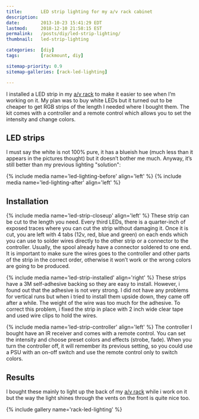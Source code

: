 ```yaml
---
title:       LED strip lighting for my a/v rack cabinet
description:
date:        2013-10-23 15:41:29 EDT
lastmod:     2018-12-10 21:58:15 EST
permalink:   /posts/diy/led-strip-lighting/
thumbnail:   led-strip-lighting

categories:  [diy]
tags:        [rackmount, diy]

sitemap-priority: 0.9
sitemap-galleries: [rack-led-lighting]

---
```


I installed a LED strip in my [a/v rack][post-rack-cabinet] to make it easier to see when I’m working on it. My plan was to buy white LEDs but it turned out to be cheaper to get RGB strips of the length I needed where I bought them. The kit comes with a controller and a remote control which allows you to set the intensity and change colors.

<!--more-->


## LED strips

I must say the white is not 100% pure, it has a blueish hue (much less than it appears in the pictures thought) but it doesn’t bother me much. Anyway, it’s still better than my previous lighting "solution":

{% include media name='led-lighting-before' align='left' %}
{% include media name='led-lighting-after' align='left' %}


## Installation

{% include media name='led-strip-closeup' align='left' %}
These strip can be cut to the length you need. Every third LEDs, there is a quarter-inch of exposed traces where you can cut the strip without damaging it. Once it is cut, you are left with 4 tabs (12v, red, blue and green) on each ends which you can use to solder wires directly to the other strip or a connector to the controller. Usually, the spool already have a connector soldered to one end. It is important to make sure the wires goes to the controller and other parts of the strip in the correct order, otherwise it won’t work or the wrong colors are going to be produced.

{% include media name='led-strip-installed' align='right' %}
These strips have a 3M self-adhesive backing so they are easy to install. However, i found out that the adhesive is not very strong. I did not have any problems for vertical runs but when i tried to install them upside down, they came off after a while. The weight of the wire was too much for the adhesive. To correct this problem, i fixed the strip in place with 2 inch wide clear tape and used wire clips to hold the wires.

{% include media name='led-strip-controller' align='left' %}
The controller I bought have an IR receiver and comes with a remote control. You can set the intensity and choose preset colors and effects (strobe, fade). When you turn the controller off, it will remember its previous setting, so you could use a PSU with an on-off switch and use the remote control only to switch colors.


## Results

I bought these mainly to light up the back of my [a/v rack][post-rack-cabinet] while i work on it but the way the light shines through the vents on the front is quite nice too.

{% include gallery name='rack-led-lighting' %}


[post-rack-cabinet]: /posts/diy/rack-cabinet/
